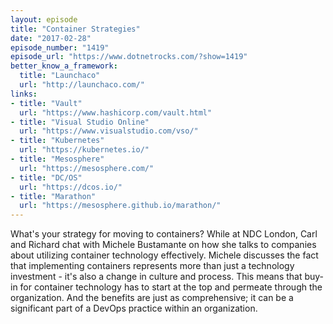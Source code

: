 ```yaml
---
layout: episode
title: "Container Strategies"
date: "2017-02-28"
episode_number: "1419"
episode_url: "https://www.dotnetrocks.com/?show=1419"
better_know_a_framework:
  title: "Launchaco"
  url: "http://launchaco.com/"
links:
- title: "Vault"
  url: "https://www.hashicorp.com/vault.html"
- title: "Visual Studio Online"
  url: "https://www.visualstudio.com/vso/"
- title: "Kubernetes"
  url: "https://kubernetes.io/"
- title: "Mesosphere"
  url: "https://mesosphere.com/"
- title: "DC/OS"
  url: "https://dcos.io/"
- title: "Marathon"
  url: "https://mesosphere.github.io/marathon/"
---
```


What's your strategy for moving to containers? While at NDC London, Carl and Richard chat with Michele Bustamante on how she talks to companies about utilizing container technology effectively. Michele discusses the fact that implementing containers represents more than just a technology investment - it's also a change in culture and process. This means that buy-in for container technology has to start at the top and permeate through the organization. And the benefits are just as comprehensive; it can be a significant part of a DevOps practice within an organization.
